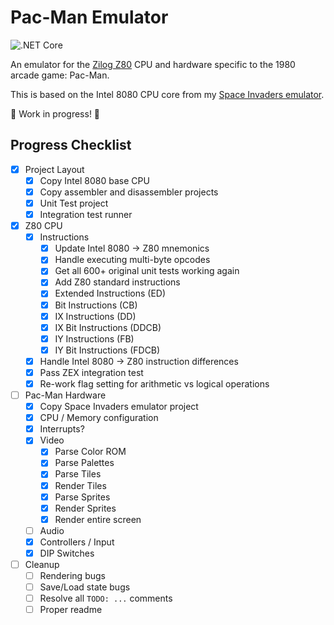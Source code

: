 # Pac-Man Emulator

![.NET Core](https://github.com/Justin-Credible/pac-man-emulator/workflows/.NET%20Core/badge.svg)

An emulator for the [Zilog Z80](https://en.wikipedia.org/wiki/Zilog_Z80) CPU and hardware specific to the 1980 arcade game: Pac-Man.

This is based on the Intel 8080 CPU core from my [Space Invaders emulator](https://github.com/Justin-Credible/space-invaders-emulator).

🚧 Work in progress! 🚧

## Progress Checklist

- [X] Project Layout
  - [X] Copy Intel 8080 base CPU
  - [X] Copy assembler and disassembler projects
  - [X] Unit Test project
  - [X] Integration test runner
- [X] Z80 CPU
  - [X] Instructions
    - [X] Update Intel 8080 -> Z80 mnemonics
    - [X] Handle executing multi-byte opcodes
    - [X] Get all 600+ original unit tests working again
    - [X] Add Z80 standard instructions
    - [X] Extended Instructions (ED)
    - [X] Bit Instructions (CB)
    - [X] IX Instructions (DD)
    - [X] IX Bit Instructions (DDCB)
    - [X] IY Instructions (FB)
    - [X] IY Bit Instructions (FDCB)
  - [X] Handle Intel 8080 -> Z80 instruction differences
  - [X] Pass ZEX integration test
  - [X] Re-work flag setting for arithmetic vs logical operations
- [ ] Pac-Man Hardware
  - [X] Copy Space Invaders emulator project
  - [X] CPU / Memory configuration
  - [X] Interrupts?
  - [X] Video
    - [X] Parse Color ROM
    - [X] Parse Palettes
    - [X] Parse Tiles
    - [X] Render Tiles
    - [X] Parse Sprites
    - [X] Render Sprites
    - [X] Render entire screen
  - [ ] Audio
  - [X] Controllers / Input
  - [X] DIP Switches
- [ ] Cleanup
  - [ ] Rendering bugs
  - [ ] Save/Load state bugs
  - [ ] Resolve all `TODO: ...` comments
  - [ ] Proper readme
